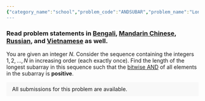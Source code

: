 ```yaml
---
{"category_name":"school","problem_code":"ANDSUBAR","problem_name":"Longest AND Subarray","problemComponents":{"constraints":"- $1 \\leq T \\leq 10^5$\n- $1 \\leq N \\leq 10^9$\n","constraintsState":true,"subtasks":"- **Subtask 1 (100 points):** Original constraints","subtasksState":true,"inputFormat":"- The first line contains $T$ denoting the number of test cases. Then the test cases follow.\n- Each test case contains a single integer $N$ on a single line.\n","inputFormatState":true,"outputFormat":"For each test case, output on a single line the length of the longest subarray that satisfy the given property.\n","outputFormatState":true,"sampleTestCases":{"0":{"id":1,"input":"5\n1\n2\n3\n4\n7","output":"1\n1\n2\n2\n4","explanation":"**Test case $1$**: The only possible subarray we can choose is $[1]$. \n\n**Test case $2$**: We can\u0027t take the entire sequence $[1, 2]$ as a subarray because the bitwise AND of $1$ and $2$ is zero. We can take either $[1]$ or $[2]$ as a subarray.  \n\n**Test case $4$**: It is optimal to take the subarray $[2, 3]$ and the bitwise AND of $2$ and $3$ is $2$.\n\n**Test case $5$**: It is optimal to take the subarray $[4, 5, 6, 7]$ and the bitwise AND of all integers in this subarray is $4$.","isDeleted":false}}},"video_editorial_url":"https://youtu.be/slbn0OUnJhk","languages_supported":{"0":"CPP14","1":"C","2":"JAVA","3":"PYTH 3.6","4":"CPP17","5":"PYTH","6":"PYP3","7":"CS2","8":"ADA","9":"PYPY","10":"TEXT","11":"PAS fpc","12":"NODEJS","13":"RUBY","14":"PHP","15":"GO","16":"HASK","17":"TCL","18":"PERL","19":"SCALA","20":"LUA","21":"kotlin","22":"BASH","23":"JS","24":"LISP sbcl","25":"rust","26":"PAS gpc","27":"BF","28":"CLOJ","29":"R","30":"D","31":"CAML","32":"FORT","33":"ASM","34":"swift","35":"FS","36":"WSPC","37":"LISP clisp","38":"SQL","39":"SCM guile","40":"PERL6","41":"ERL","42":"CLPS","43":"ICK","44":"NICE","45":"PRLG","46":"ICON","47":"COB","48":"SCM chicken","49":"PIKE","50":"SCM qobi","51":"ST","52":"SQLQ","53":"NEM"},"max_timelimit":1,"source_sizelimit":50000,"problem_author":"soumyadeep_21","problem_tester":"","date_added":"8-09-2021","tags":{"0":"oct21","1":"simple","2":"soumyadeep_21"},"problem_difficulty_level":"Unavailable","best_tag":"","editorial_url":"https://discuss.codechef.com/problems/ANDSUBAR","time":{"view_start_date":1633944600,"submit_start_date":1633944600,"visible_start_date":1633944600,"end_date":1735669800},"is_direct_submittable":false,"problemDiscussURL":"https://discuss.codechef.com/search?q=ANDSUBAR","is_proctored":false,"visitedContests":{},"layout":"problem"}
---
```

### Read problem statements in [Bengali](https://www.codechef.com/download/translated/OCT21/bengali/ANDSUBAR.pdf), [Mandarin Chinese](https://www.codechef.com/download/translated/OCT21/mandarin/ANDSUBAR.pdf), [Russian](https://www.codechef.com/download/translated/OCT21/russian/ANDSUBAR.pdf), and [Vietnamese](https://www.codechef.com/download/translated/OCT21/vietnamese/ANDSUBAR.pdf) as well.

You are given an integer $N$. Consider the sequence containing the integers $1, 2, \dots, N$ in increasing order (each exactly once). Find the length of the longest subarray in this sequence such that the [bitwise AND](https://en.wikipedia.org/wiki/Bitwise_operation#AND) of all elements in the subarray is **positive**.

<aside style='background: #f8f8f8;padding: 10px 15px;'><div>All submissions for this problem are available.</div></aside>